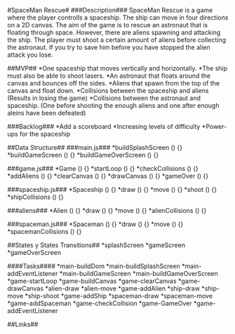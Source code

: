 #SpaceMan Rescue#
###Description###
SpaceMan Rescue is a game where the player controlls a spaceship. The ship can move in four directions on a 2D canvas. The aim of the game is to rescue an astronaut that is floating through space. However, there are aliens spawning and attacking the ship. The player must shoot a certain amount of aliens before collecting the astronaut. If you try to  save him before you have stopped the alien attack you lose. 

##MVP##
*One spaceship that moves vertically and horizontally. 
*The ship must also be able to shoot lasers.
*An astronaut that floats around the canvas and bounces off the sides. 
*Aliens that spawn from the top of the canvas and float down. 
*Collisions between the spaceship and aliens (Results in losing the game)
*Collisions between the astronaut and spaceship. (One before shooting the enough aliens and one after enough aleins have been defeated)

###Backlog###
*Add a scoreboard
*Increasing levels of difficulty
*Power-ups for the spaceship

##Data Structure##
###main.js###
*buildSplashScreen () {}
*buildGameScreen () {}
*buildGameOverScreen () {}

###game.js###
*Game () {}
*startLoop () {}
*checkCollisions () {}
*addAliens () {}
*clearCanvas () {}
*drawCanvas () {}
*gameOver () {}

###spaceship.js###
*Spaceship () {}
*draw () {}
*move () {}
*shoot () {}
*shipCollisions () {}

###aliens###
*Alien () {}
*draw () {}
*move () {}
*alienCollisions () {}

###spaceman.js###
*Spaceman () {}
*draw () {}
*move () {}
*spacemanCollisions () {}

##States y States Transitions## 
*splashScreen
*gameScreen
*gameOverScreen 

####Tasks####
*main-buildDom
*main-buildSplashScreen
*main-addEventListener
*main-buildGameScreen
*main-buildGameOverScreen
*game-startLoop
*game-buildCanvas
*game-clearCanvas
*game-drawCanvas
*alien-draw
*alien-move
*game-addAlien
*ship-draw
*ship-move
*ship-shoot
*game-addShip
*spaceman-draw
*spaceman-move
*game-addSpaceman
*game-checkCollision
*game-GameOver
*game-addEventListener

##Links##